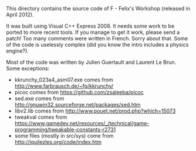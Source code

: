 This directory contains the source code of F - Felix's Workshop (released in April 2012).

It was built using Visual C++ Express 2008. It needs some work to be ported to
more recent tools. If you manage to get it work, please send a patch! Too many
comments were written in French. Sorry about that. Some of the code is uselessly
complex (did you know the intro includes a physics engine?).

Most of the code was written by Julien Guertault and Laurent Le Brun. Some
exceptions:

* kkrunchy_023a4_asm07.exe comes from http://www.farbrausch.de/~fg/kkrunchy/
* picoc comes from https://github.com/zsaleeba/picoc
* sed.exe comes from http://gnuwin32.sourceforge.net/packages/sed.htm
* libv2.lib comes from http://www.pouet.net/prod.php?which=15073
* tweakval comes from https://www.gamedev.net/resources/_/technical/game-programming/tweakable-constants-r2731
* some files (mostly in src/sys) come from http://iquilezles.org/code/index.htm

